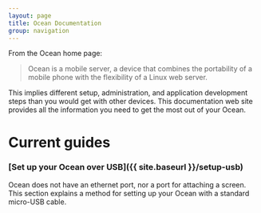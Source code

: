 ```yaml
---
layout: page
title: Ocean Documentation
group: navigation
---
```


From the Ocean home page:

> Ocean is a mobile server, a device that combines the portability of a mobile phone with the flexibility of a Linux web server.

This implies different setup, administration, and application development steps than you would get with other devices. This documentation web site provides all the information you need to get the most out of your Ocean.

# Current guides

### [Set up your Ocean over USB]({{ site.baseurl }}/setup-usb)

Ocean does not have an ethernet port, nor a port for attaching a screen.  This section explains a method for setting up your Ocean with a standard micro-USB cable.
